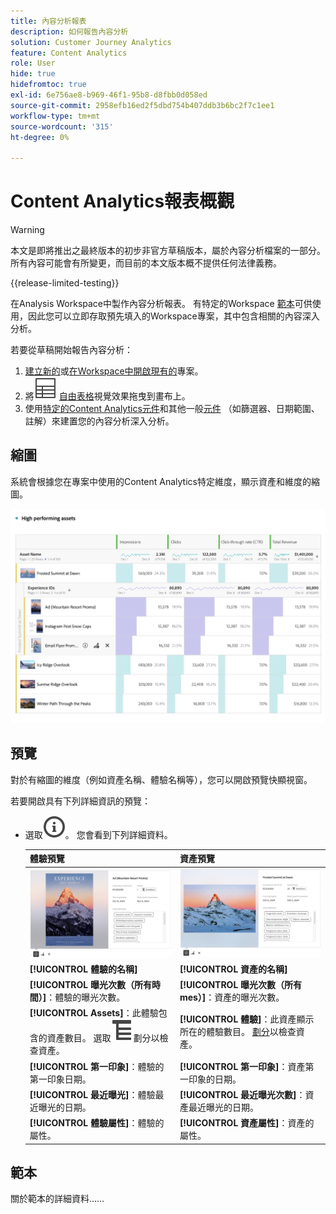 ```yaml
---
title: 內容分析報表
description: 如何報告內容分析
solution: Customer Journey Analytics
feature: Content Analytics
role: User
hide: true
hidefromtoc: true
exl-id: 6e756ae8-b969-46f1-95b8-d8fbb0d058ed
source-git-commit: 2958efb16ed2f5dbd754b407ddb3b6bc2f7c1ee1
workflow-type: tm+mt
source-wordcount: '315'
ht-degree: 0%

---
```


# Content Analytics報表概觀

>[!WARNING]
>
>本文是即將推出之最終版本的初步非官方草稿版本，屬於內容分析檔案的一部分。 所有內容可能會有所變更，而目前的本文版本概不提供任何法律義務。
>

{{release-limited-testing}}

在Analysis Workspace中製作內容分析報表。 有特定的Workspace [範本](#template)可供使用，因此您可以立即存取預先填入的Workspace專案，其中包含相關的內容深入分析。

若要從草稿開始報告內容分析：

1. [建立新的](/help/analysis-workspace/build-workspace-project/create-projects.md)或[在Workspace中開啟現有的](/help/analysis-workspace/build-workspace-project/open-projects.md)專案。
1. 將![表格](/help/assets/icons/Table.svg) [自由表格](/help/analysis-workspace/visualizations/freeform-table/freeform-table.md)視覺效果拖曳到畫布上。
1. 使用[特定的Content Analytics元件](components.md)和其他一般[元件](/help/components/overview.md) （如篩選器、日期範圍、註解）來建置您的內容分析深入分析。

## 縮圖

系統會根據您在專案中使用的Content Analytics特定維度，顯示資產和維度的縮圖。

![Content Analytics縮圖](../assets/aca-thumbnails.png)

## 預覽

對於有縮圖的維度（例如資產名稱、體驗名稱等），您可以開啟預覽快顯視窗。

若要開啟具有下列詳細資訊的預覽：

* 選取![資訊大綱](/help/assets/icons/InfoOutline.svg)。 您會看到下列詳細資料。

  | 體驗預覽 | 資產預覽 |
  |---|---|
  | ![內容分析體驗預覽](../assets/aca-experience-preview.png) | ![Content Analytics資產預覽](../assets/aca-asset-preview.png) |
  | **[!UICONTROL 體驗的名稱]** | **[!UICONTROL 資產的名稱]** |
  | **[!UICONTROL 曝光次數（所有時間）]**：體驗的曝光次數。 | **[!UICONTROL 曝光次數（所有mes）]**：資產的曝光次數。 |
  | **[!UICONTROL Assets]**：此體驗包含的資產數目。 選取![劃分](/help/assets/icons/Breakdown.svg)劃分以檢查資產。 | **[!UICONTROL 體驗]**：此資產顯示所在的體驗數目。 [劃分](/help/assets/icons/Breakdown.svg)以檢查資產。 |
  | **[!UICONTROL 第一印象]**：體驗的第一印象日期。 | **[!UICONTROL 第一印象]**：資產第一印象的日期。 |
  | **[!UICONTROL 最近曝光]**：體驗最近曝光的日期。 | **[!UICONTROL 最近曝光次數]**：資產最近曝光的日期。 |
  | **[!UICONTROL 體驗屬性]**：體驗的屬性。 | **[!UICONTROL 資產屬性]**：資產的屬性。 |


## 範本

關於範本的詳細資料……
